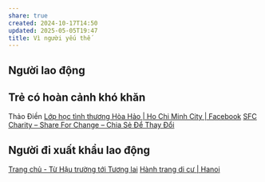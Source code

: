 ```yaml
---
share: true
created: 2024-10-17T14:50
updated: 2025-05-05T19:47
title: Vì người yếu thế
---
```

## Người lao động

## Trẻ có hoàn cảnh khó khăn
Thảo Điền
[Lớp học tình thương Hòa Hảo \| Ho Chi Minh City \| Facebook](https://www.facebook.com/lophoctinhthuonghoahao/?locale=vi_VN)
[SFC Charity – Share For Change – Chia Sẻ Để Thay Đổi](https://sfccharity.com/)

## Người đi xuất khẩu lao động
[Trang chủ - Từ Hậu trường tới Tương lai](https://hautruongtuonglai.vn/)
[Hành trang di cư | Hanoi](https://www.facebook.com/hanhtrangdicu)